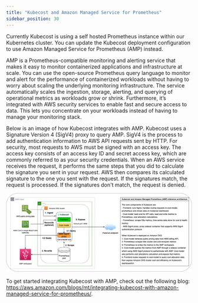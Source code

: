 ```yaml
---
title: "Kubecost and Amazon Managed Service for Prometheus"
sidebar_position: 30
---
```


Currently Kubecost is using a self hosted Prometheus instance within our Kubernetes cluster. You can update the Kubecost deployment configuration to use Amazon Managed Service for Prometheus (AMP) instead.

AMP is a Prometheus-compatible monitoring and alerting service that makes it easy to monitor containerized applications and infrastructure at scale. You can use the open-source Prometheus query language to monitor and alert for the performance of containerized workloads without having to worry about scaling the underlying monitoring infrastructure. The service automatically scales the ingestion, storage, alerting, and querying of operational metrics as workloads grow or shrink. Furthermore, it’s integrated with AWS security services to enable fast and secure access to data. This lets you concentrate on your workloads instead of having to manage your monitoring stack.

Below is an image of how Kubecost integrates with AMP. Kubecost uses a Signature Version 4 (SigV4) proxy to query AMP. SigV4 is the process to add authentication information to AWS API requests sent by HTTP. For security, most requests to AWS must be signed with an access key. The access key consists of an access key ID and secret access key, which are commonly referred to as your security credentials. When an AWS service receives the request, it performs the same steps that you did to calculate the signature you sent in your request. AWS then compares its calculated signature to the one you sent with the request. If the signatures match, the request is processed. If the signatures don't match, the request is denied.

![Architecture Diagram of Kubecost AMP Integration](./assets/AWS-AMP-integ-architecture.png)

To get started integrating Kubecost with AMP, check out the following blog: https://aws.amazon.com/blogs/mt/integrating-kubecost-with-amazon-managed-service-for-prometheus/.
